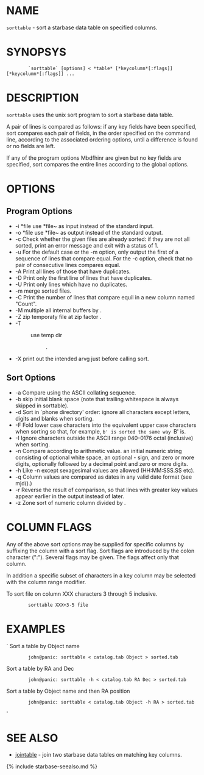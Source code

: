
NAME
====

`sorttable` - sort a starbase data table on specified columns.

SYNOPSYS
========

```
        `sorttable` [options] < *table* [*keycolumn*[:flags]] [*keycolumn*[:flags]] ...
```

DESCRIPTION
===========

   `sorttable` uses the unix sort program to sort a starbase data table.

   A pair of lines is compared as follows: if  any  key  fields
   have  been  specified, sort compares each pair of fields, in
   the order specified on the command line,  according  to  the
   associated  ordering options, until a difference is found or
   no fields are left.

   If any of the program options Mbdfhinr are given  but  no  key
   fields are specified, sort compares the entire lines according 
   to the global options.

OPTIONS
=======

Program Options
---------------


- -i *file     use *file~ as input instead of the standard input.
- -o *file     use *file~ as output instead of the standard output.
- -c   Check whether the given files are already  sorted:  if
        they  are  not  all  sorted, print an error message and
        exit with a status of 1.
- -u   For the default case or the -m option, only output the
        first  of  a sequence of lines that compare equal.  For
        the -c option, check that no pair of consecutive  lines
        compares equal.
- -A   Print all lines of those that have duplicates.
- -D   Print only the first line of lines that have duplicates.
- -U   Print only lines which have no duplicates.
- -m   merge sorted files.
- -C   Print the number of lines that compare equil in a new column
        named "Count".
- -M <m>       multiple all internal buffers by <m>.
- -Z <z>       zip temporaty file at zip factor <z>.
- -T <dir>     use temp dir <dir>.
- -X   print out the intended arvg just before calling sort.


Sort Options
------------


- -a   Compare using the ASCII collating sequence.
- -b   skip initial blank space (note that trailing whitespace is 
        always skipped in sorttable).
- -d   Sort in `phone directory' order: ignore all characters
        except letters, digits and blanks when sorting.
- -F   Fold lower case characters into the  equivalent  upper
        case  characters when sorting so that, for example, `b'
        is sorted the same way `B' is.
- -I   Ignore characters outside  the  ASCII  range  040-0176
        octal (inclusive) when sorting.
- -n   Compare  according  to  arithmetic  value.  an  initial
        numeric  string  consisting of optional white space, an
        optional - sign, and zero or  more  digits,  optionally
        followed by a decimal point and zero or more digits.
- -h   Like -n except sexagesimal values are allowed (HH:MM:SSS.SS etc).
- -q   Column values are compared as dates in any valid date format (see mjd().)
- -r   Reverse the result of comparison, so that  lines  with
        greater key values appear earlier in the output instead
        of later.
- -z<n>        Zone sort of numeric column divided by <n>.


COLUMN FLAGS
============

   Any of the above sort options may be supplied for specific columns
   by suffixing the column with a sort flag.  Sort flags are introduced
   by the colon character (":").  Several flags may be given.  The flags
   affect only that column.

   In addition a specific subset of characters in a key column may be 
   selected with the column range modifier.

   To sort file on column XXX characters 3 through 5 inclusive.

```
        sorttable XXX+3-5 file
```

EXAMPLES
========

`
  Sort a table by Object name
```
        john@panic: sorttable < catalog.tab Object > sorted.tab
```

  Sort a table by RA and Dec
```
        john@panic: sorttable -h < catalog.tab RA Dec > sorted.tab
```

  Sort a table by Object name and then RA position
```
        john@panic: sorttable < catalog.tab Object -h RA > sorted.tab
```
'

SEE ALSO
========


- [jointable]( jointable.html) - join two starbase data tables on matching key columns.


{% include starbase-seealso.md %}


